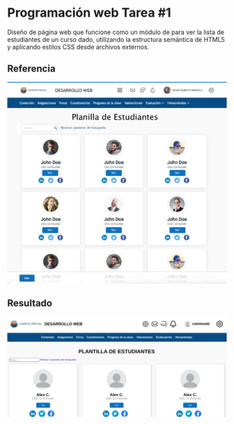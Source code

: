 # Programación web Tarea #1
Diseño de página web que funcione como un módulo de para ver la lista de estudiantes de un curso dado, utilizando la estructura semántica de HTML5 y aplicando estilos CSS desde archivos externos.
## Referencia
![alt text](referencia.png)
## Resultado
![alt text](resultado.png)
